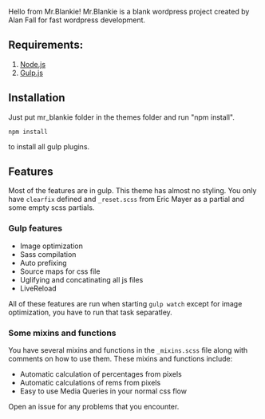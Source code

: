 Hello from Mr.Blankie!
Mr.Blankie is a blank wordpress project created by Alan Fall for fast wordpress development.

## Requirements:

1. [Node.js](https://nodejs.org/)
2. [Gulp.js](http://gulpjs.com/)

## Installation

Just put mr_blankie folder in the themes folder and run "npm install".

```shell
npm install
```

to install all gulp plugins.

## Features

Most of the features are in gulp. This theme has almost no styling. You only have `clearfix` defined and `_reset.scss` from Eric Mayer as a partial and some empty scss partials.

### Gulp features

* Image optimization
* Sass compilation
* Auto prefixing
* Source maps for css file
* Uglifying and concatinating all js files
* LiveReload

All of these features are run when starting `gulp watch` except for image optimization, you have to run that task separatley.

### Some mixins and functions

You have several mixins and functions in the `_mixins.scss` file along with comments on how to use them. These mixins and functions include:

* Automatic calculation of percentages from pixels
* Automatic calculations of rems from pixels 
* Easy to use Media Queries in your normal css flow

Open an issue for any problems that you encounter. 